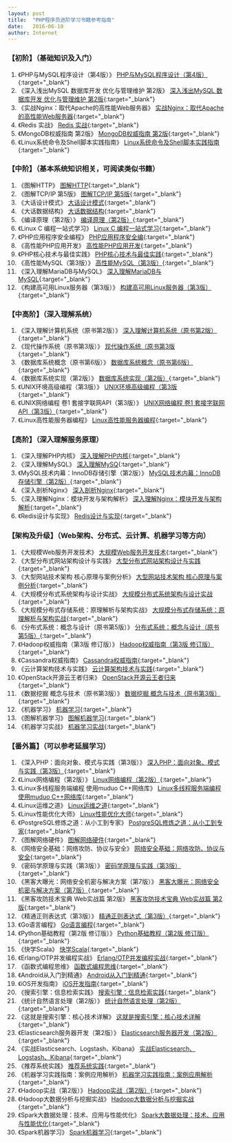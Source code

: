 ```yaml
---
layout: post
title:  "PHP程序员进阶学习书籍参考指南"
date:   2016-06-10
author: Internet
---
```


### 【初阶】（基础知识及入门）
01. 《PHP与MySQL程序设计（第4版）》 [PHP与MySQL程序设计（第4版）](http://item.jd.com/10701892.html){:target="_blank"}
02. 《深入浅出MySQL 数据库开发 优化与管理维护 第2版》 [深入浅出MySQL 数据库开发 优化与管理维护 第2版](http://item.jd.com/11381295.html){:target="_blank"}
03. 《实战Nginx：取代Apache的高性能Web服务器》 [实战Nginx：取代Apache的高性能Web服务器](http://dwz.cn/2K1ryn){:target="_blank"}
04. 《Redis 实战》 [Redis 实战](http://item.jd.com/11791607.html){:target="_blank"}
06. 《MongoDB权威指南 第2版》 [MongoDB权威指南 第2版](http://item.jd.com/11384782.html){:target="_blank"}
07. 《Linux系统命令及Shell脚本实践指南》 [Linux系统命令及Shell脚本实践指南](http://item.jd.com/11354663.html){:target="_blank"}


### 【中阶】（基本系统知识相关，可阅读类似书籍）
01. 《图解HTTP》 [图解HTTP](http://item.jd.com/11449491.html){:target="_blank"}
02. 《图解TCP/IP 第5版》 [图解TCP/IP 第5版](http://item.jd.com/11253710.html){:target="_blank"}
03. 《大话设计模式》 [大话设计模式](http://item.jd.com/10079261.html){:target="_blank"}
04. 《大话数据结构》 [大话数据结构](http://item.jd.com/10663703.html){:target="_blank"}
05. 《编译原理（第2版）》 [编译原理（第2版）](http://item.jd.com/10058776.html){:target="_blank"}
06. 《Linux C 编程一站式学习》 [Linux C 编程一站式学习](http://dwz.cn/2K1C3n){:target="_blank"}
07. 《PHP应用程序安全编程》 [PHP应用程序安全编](http://dwz.cn/2K317p){:target="_blank"}
08. 《高性能PHP应用开发》  [高性能PHP应用开发](http://dwz.cn/2K1kcy){:target="_blank"}
09. 《PHP核心技术与最佳实践》 [PHP核心技术与最佳实践](http://item.jd.com/11123177.html){:target="_blank"}
10. 《高性能MySQL（第3版）》 [高性能MySQL（第3版）](http://item.jd.com/11220393.html){:target="_blank"}
11. 《深入理解MariaDB与MySQL》  [深入理解MariaDB与MySQL](http://item.jd.com/11835700.html){:target="_blank"}
12. 《构建高可用Linux服务器（第3版）》 [构建高可用Linux服务器（第3版）](http://item.jd.com/11557939.html){:target="_blank"}

### 【中高阶】（深入理解系统）
1. 《深入理解计算机系统（原书第2版）》 [深入理解计算机系统（原书第2版）](http://item.jd.com/10360906.html){:target="_blank"}
2. 《现代操作系统（原书第3版）》  [现代操作系统（原书第3版](http://item.jd.com/10058893.html){:target="_blank"}
3. 《数据库系统概念（原书第6版）》 [数据库系统概念（原书第6版）](http://item.jd.com/10954261.html){:target="_blank"}
4. 《数据库系统实现（第2版）》 [数据库系统实现（第2版）](http://item.jd.com/10060181.html){:target="_blank"}
5. 《UNIX环境高级编程（第3版）》 [UNIX环境高级编程（第3版](http://item.jd.com/11469694.html){:target="_blank"}
6. 《UNIX网络编程 卷1 套接字联网API（第3版）》 [UNIX网络编程 卷1 套接字联网API（第3版）](http://item.jd.com/11728741.html){:target="_blank"}
7. 《Linux高性能服务器编程》 [Linux高性能服务器编程](http://item.jd.com/11252777.html){:target="_blank"}

### 【高阶】（深入理解服务原理）
01. 《深入理解PHP内核》 [深入理解PHP内核](http://www.php-internals.com/book/){:target="_blank"}
02. 《深入理解MySQL》 [深入理解MySQ](http://item.jd.com/10063042.html){:target="_blank"}
03. 《MySQL技术内幕：InnoDB存储引擎（第2版）》 [MySQL技术内幕：InnoDB存储引擎（第2版）](http://item.jd.com/11252326.html){:target="_blank"}
04. 《深入剖析Nginx》 [深入剖析Nginx](http://item.jd.com/11226514.html){:target="_blank"}
05. 《深入理解Nginx：模块开发与架构解析》 [深入理解Nginx：模块开发与架构解析](http://item.jd.com/11217076.html){:target="_blank"}
06. 《Redis设计与实现》 [Redis设计与实现](http://item.jd.com/11486101.html){:target="_blank"}

### 【架构及升级】（Web架构、分布式、云计算、机器学习等方向）
01. 《大规模Web服务开发技术》 [大规模Web服务开发技术](http://dwz.cn/2K2o1d){:target="_blank"}
02. 《大型分布式网站架构设计与实践》 [大型分布式网站架构设计与实践](http://item.jd.com/11529266.html){:target="_blank"}
03. 《大型网站技术架构 核心原理与案例分析》 [大型网站技术架构 核心原理与案例分析](http://item.jd.com/11322972.html){:target="_blank"}
04. 《大规模分布式系统架构与设计实战》 [大规模分布式系统架构与设计实战](http://item.jd.com/11417660.html){:target="_blank"}
05. 《大规模分布式存储系统：原理解析与架构实战》 [大规模分布式存储系统：原理解析与架构实战](http://item.jd.com/11310547.html){:target="_blank"}
06. 《分布式系统：概念与设计（原书第5版）》 [分布式系统：概念与设计（原书第5版）](http://item.jd.com/11194499.html){:target="_blank"}
07. 《Hadoop权威指南（第3版 修订版）》 [Hadoop权威指南（第3版 修订版）](http://item.jd.com/11566298.html){:target="_blank"}
08. 《Cassandra权威指南》 [Cassandra权威指南](http://item.jd.com/10794341.html){:target="_blank"}
09. 《云计算架构技术与实践》 [云计算架构技术与实践](http://item.jd.com/11537731.html){:target="_blank"}
10. 《OpenStack开源云王者归来》 [OpenStack开源云王者归来](http://item.jd.com/11521443.html){:target="_blank"}
11. 《数据挖掘 概念与技术（原书第3版）》 [数据挖掘 概念与技术（原书第3版）](http://item.jd.com/11056660.html){:target="_blank"}
12. 《机器学习》 [机器学习](http://item.jd.com/10131321.html){:target="_blank"}
13. 《图解机器学习》 [图解机器学习](http://item.jd.com/11676112.html){:target="_blank"}
14. 《机器学习实战》 [机器学习实战](http://item.jd.com/11242112.html){:target="_blank"}

### 【番外篇】（可以参考延展学习）
01. 《深入PHP：面向对象、模式与实践（第3版）》 [深入PHP：面向对象、模式与实践（第3版）](http://item.jd.com/10794350.html){:target="_blank"}
02. 《Linux网络编程（第2版）》 [Linux网络编程（第2版）](http://item.jd.com/11397772.html){:target="_blank"}
03. 《Linux多线程服务端编程 使用muduo C++网络库》 [Linux多线程服务端编程 使用muduo C++网络库](http://item.jd.com/11163782.html){:target="_blank"}
04. 《Linux运维之道》 [Linux运维之道](http://item.jd.com/11375254.html){:target="_blank"}
05. 《Linux性能优化大师》 [Linux性能优化大师](http://item.jd.com/11734651.html){:target="_blank"}
06. 《PostgreSQL修炼之道：从小工到专家》 [PostgreSQL修炼之道：从小工到专家](http://item.jd.com/11684063.html){:target="_blank"}
07. 《图解网络硬件》 [图解网络硬件](http://item.jd.com/11506709.html){:target="_blank"}
08. 《网络安全基础：网络攻防、协议与安全》 [网络安全基础：网络攻防、协议与安全](http://item.jd.com/10550797.html){:target="_blank"}
09. 《密码学原理与实践（第3版）》 [密码学原理与实践（第3版）](http://item.jd.com/10067358.html){:target="_blank"}
10. 《黑客大曝光：网络安全机密与解决方案（第7版）》 [黑客大曝光：网络安全机密与解决方案（第7版）](http://item.jd.com/11307435.html){:target="_blank"}
11. 《黑客攻防技术宝典 Web实战篇 第2版》 [黑客攻防技术宝典 Web实战篇 第2版](http://item.jd.com/11020022.html){:target="_blank"}
12. 《精通正则表达式（第3版）》 [精通正则表达式（第3版）](http://item.jd.com/11070361.html){:target="_blank"}
13. 《Go语言编程》 [Go语言编程](http://item.jd.com/11067810.html){:target="_blank"}
14. 《Python基础教程（第2版 修订版）》 [Python基础教程（第2版 修订版）](http://item.jd.com/11461683.html){:target="_blank"}
15. 《快学Scala》 [快学Scala](http://item.jd.com/11113845.html){:target="_blank"}
16. 《Erlang/OTP并发编程实战》 [Erlang/OTP并发编程实战](http://item.jd.com/11037265.html){:target="_blank"}
17. 《函数式编程思维》 [函数式编程思维](http://item.jd.com/11763847.html){:target="_blank"}
18. 《Android从入门到精通》 [Android从入门到精通](http://item.jd.com/11078112.html){:target="_blank"}
19. 《iOS开发指南》 [iOS开发指南](http://item.jd.com/11681585.html){:target="_blank"}
20. 《搜索引擎：信息检索实践》 [搜索引擎：信息检索实践](http://item.jd.com/10059723.html){:target="_blank"}
21. 《统计自然语言处理（第2版）》 [统计自然语言处理（第2版）](http://item.jd.com/11314362.html){:target="_blank"}
22. 《这就是搜索引擎：核心技术详解》 [这就是搜索引擎：核心技术详解](http://item.jd.com/10893803.html){:target="_blank"}
23. 《Elasticsearch服务器开发（第2版）》 [Elasticsearch服务器开发（第2版）](http://item.jd.com/11615450.html){:target="_blank"}
24. 《实战Elasticsearch、Logstash、Kibana》 [实战Elasticsearch、Logstash、Kibana](http://item.jd.com/11706768.html){:target="_blank"}
25. 《推荐系统实践》 [推荐系统实践](http://item.jd.com/11007625.html){:target="_blank"}
26. 《机器学习实践指南：案例应用解析》 [机器学习实践指南：案例应用解析](http://item.jd.com/11447036.html){:target="_blank"}
27. 《Hadoop实战（第2版）》 [Hadoop实战（第2版）](http://item.jd.com/11116710.html){:target="_blank"}
28. 《Hadoop大数据分析与挖掘实战》 [Hadoop大数据分析与挖掘实战](http://item.jd.com/11837003.html){:target="_blank"}
29. 《Spark大数据处理：技术、应用与性能优化》 [Spark大数据处理：技术、应用与性能优化](http://item.jd.com/11577088.html){:target="_blank"}
30. 《Spark机器学习》 [Spark机器学习](http://item.jd.com/11763016.html){:target="_blank"}